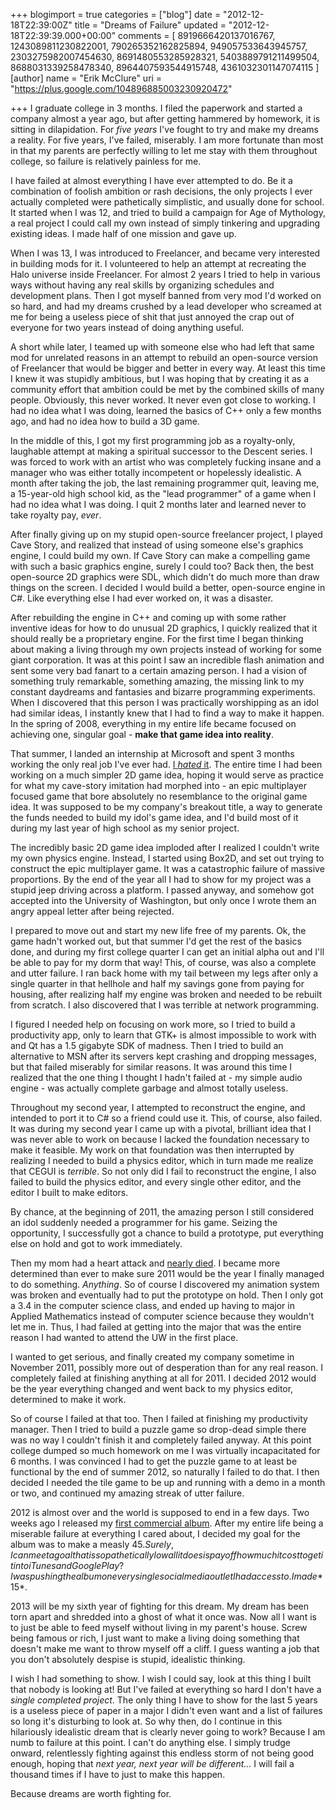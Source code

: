 +++
blogimport = true
categories = ["blog"]
date = "2012-12-18T22:39:00Z"
title = "Dreams of Failure"
updated = "2012-12-18T22:39:39.000+00:00"
comments = [ 8919666420137016767, 1243089811230822001, 790265352162825894, 949057533643945757, 2303275982007454630, 8691480553285928321, 5403889791211499504, 8688031339258478340, 8964407593544915748, 4361032301147074115 ]
[author]
name = "Erik McClure"
uri = "https://plus.google.com/104896885003230920472"

+++
I graduate college in 3 months. I filed the paperwork and started a company almost a year ago, but after getting hammered by homework, it is sitting in dilapidation. For *five years* I've fought to try and make my dreams a reality. For five years, I've failed, miserably. I am more fortunate than most in that my parents are perfectly willing to let me stay with them throughout college, so failure is relatively painless for me.

I have failed at almost everything I have ever attempted to do. Be it a combination of foolish ambition or rash decisions, the only projects I ever actually completed were pathetically simplistic, and usually done for school. It started when I was 12, and tried to build a campaign for Age of Mythology, a real project I could call my own instead of simply tinkering and upgrading existing ideas. I made half of one mission and gave up. 

When I was 13, I was introduced to Freelancer, and became very interested in building mods for it. I volunteered to help an attempt at recreating the Halo universe inside Freelancer. For almost 2 years I tried to help in various ways without having any real skills by organizing schedules and development plans. Then I got myself banned from very mod I'd worked on so hard, and had my dreams crushed by a lead developer who screamed at me for being a useless piece of shit that just annoyed the crap out of everyone for two years instead of doing anything useful.

A short while later, I teamed up with someone else who had left that same mod for unrelated reasons in an attempt to rebuild an open-source version of Freelancer that would be bigger and better in every way. At least this time I knew it was stupidly ambitious, but I was hoping that by creating it as a community effort that ambition could be met by the combined skills of many people. Obviously, this never worked. It never even got close to working. I had no idea what I was doing, learned the basics of C++ only a few months ago, and had no idea how to build a 3D game.

In the middle of this, I got my first programming job as a royalty-only, laughable attempt at making a spiritual successor to the Descent series. I was forced to work with an artist who was completely fucking insane and a manager who was either totally incompetent or hopelessly idealistic. A month after taking the job, the last remaining programmer quit, leaving me, a 15-year-old high school kid, as the "lead programmer" of a game when I had no idea what I was doing. I quit 2 months later and learned never to take royalty pay, *ever*.

After finally giving up on my stupid open-source freelancer project, I played Cave Story, and realized that instead of using someone else's graphics engine, I could build my own. If Cave Story can make a compelling game with such a basic graphics engine, surely I could too? Back then, the best open-source 2D graphics were SDL, which didn't do much more than draw things on the screen. I decided I would build a better, open-source engine in C#. Like everything else I had ever worked on, it was a disaster.

After rebuilding the engine in C++ and coming up with some rather inventive ideas for how to do unusual 2D graphics, I quickly realized that it should really be a proprietary engine. For the first time I began thinking about making a living through my own projects instead of working for some giant corporation. It was at this point I saw an incredible flash animation and sent some very bad fanart to a certain amazing person. I had a vision of something truly remarkable, something amazing, the missing link to my constant daydreams and fantasies and bizarre programming experiments. When I discovered that this person I was practically worshipping as an idol had similar ideas, I instantly knew that I had to find a way to make it happen. In the spring of 2008, everything in my entire life became focused on achieving one, singular goal - **make that game idea into reality**.

That summer, I landed an internship at Microsoft and spent 3 months working the only real job I've ever had. [I *hated* it](http://blackhole12.blogspot.com/2012/07/microsoft-internship.html). The entire time I had been working on a much simpler 2D game idea, hoping it would serve as practice for what my cave-story imitation had morphed into - an epic multiplayer focused game that bore absolutely no resemblance to the original game idea. It was supposed to be my company's breakout title, a way to generate the funds needed to build my idol's game idea, and I'd build most of it during my last year of high school as my senior project.

The incredibly basic 2D game idea imploded after I realized I couldn't write my own physics engine. Instead, I started using Box2D, and set out trying to construct the epic multiplayer game. It was a catastrophic failure of massive proportions. By the end of the year all I had to show for my project was a stupid jeep driving across a platform. I passed anyway, and somehow got accepted into the University of Washington, but only once I wrote them an angry appeal letter after being rejected.

I prepared to move out and start my new life free of my parents. Ok, the game hadn't worked out, but that summer I'd get the rest of the basics done, and during my first college quarter I can get an initial alpha out and I'll be able to pay for my dorm that way! This, of course, was also a complete and utter failure. I ran back home with my tail between my legs after only a single quarter in that hellhole and half my savings gone from paying for housing, after realizing half my engine was broken and needed to be rebuilt from scratch. I also discovered that I was terrible at network programming.

I figured I needed help on focusing on work more, so I tried to build a productivity app, only to learn that GTK+ is almost impossible to work with and Qt has a 1.5 gigabyte SDK of madness. Then I tried to build an alternative to MSN after its servers kept crashing and dropping messages, but that failed miserably for similar reasons. It was around this time I realized that the one thing I thought I hadn't failed at - my simple audio engine - was actually complete garbage and almost totally useless.

Throughout my second year, I attempted to reconstruct the engine, and intended to port it to C# so a friend could use it. This, of course, also failed. It was during my second year I came up with a pivotal, brilliant idea that I was never able to work on because I lacked the foundation necessary to make it feasible. My work on that foundation was then interrupted by realizing I needed to build a physics editor, which in turn made me realize that CEGUI is *terrible*. So not only did I fail to reconstruct the engine, I also failed to build the physics editor, and every single other editor, and the editor I built to make editors.

By chance, at the beginning of 2011, the amazing person I still considered an idol suddenly needed a programmer for his game. Seizing the opportunity, I successfully got a chance to build a prototype, put everything else on hold and got to work immediately.

Then my mom had a heart attack and [nearly died](http://blackhole12.blogspot.com/2011/06/my-mom-had-heart-attack.html). I became more determined than ever to make sure 2011 would be the year I finally managed to do something. *Anything*. So of course I discovered my animation system was broken and eventually had to put the prototype on hold. Then I only got a 3.4 in the computer science class, and ended up having to major in Applied Mathematics instead of computer science because they wouldn't let me in. Thus, I had failed at getting into the major that was the entire reason I had wanted to attend the UW in the first place.

I wanted to get serious, and finally created my company sometime in November 2011, possibly more out of desperation than for any real reason. I completely failed at finishing anything at all for 2011. I decided 2012 would be the year everything changed and went back to my physics editor, determined to make it work.

So of course I failed at that too. Then I failed at finishing my productivity manager. Then I tried to build a puzzle game so drop-dead simple there was no way I couldn't finish it and completely failed anyway. At this point college dumped so much homework on me I was virtually incapacitated for 6 months. I was convinced I had to get the puzzle game to at least be functional by the end of summer 2012, so naturally I failed to do that. I then decided I needed the tile game to be up and running with a demo in a month or two, and continued my amazing streak of utter failure. 

2012 is almost over and the world is supposed to end in a few days. Two weeks ago I released my [first commercial album](http://www.youtube.com/watch?v=RgUPQiHVznQ&list=PLo4BIkE52kLSCqKpGsVjHSGJ6jeYr6evJ). After my entire life being a miserable failure at everything I cared about, I decided my goal for the album was to make a measly $45. Surely, I can meet a goal that is so pathetically low all it does is pay off how much it cost to get it into iTunes and Google Play? I was pushing the album on every single social media outlet I had access to. I made *$15*.

2013 will be my sixth year of fighting for this dream. My dream has been torn apart and shredded into a ghost of what it once was. Now all I want is to just be able to feed myself without living in my parent's house. Screw being famous or rich, I just want to make a living doing something that doesn't make me want to throw myself off a cliff. I guess wanting a job that you don't absolutely despise is stupid, idealistic thinking.

I wish I had something to show. I wish I could say, look at this thing I built that nobody is looking at! But I've failed at everything so hard I don't have a *single completed project*. The only thing I have to show for the last 5 years is a useless piece of paper in a major I didn't even want and a list of failures so long it's disturbing to look at. So why then, do I continue in this hilariously idealistic dream that is clearly never going to work? Because I am numb to failure at this point. I can't do anything else. I simply trudge onward, relentlessly fighting against this endless storm of not being good enough, hoping that *next year, next year will be different...* I will fail a thousand times if I have to just to make this happen.

Because dreams are worth fighting for.

